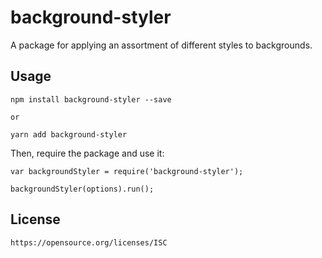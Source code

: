 # background-styler

A package for applying an assortment of different styles to backgrounds.

## Usage

	npm install background-styler --save

	or

	yarn add background-styler

Then, require the package and use it:

	var backgroundStyler = require('background-styler');

	backgroundStyler(options).run();

## License

	https://opensource.org/licenses/ISC